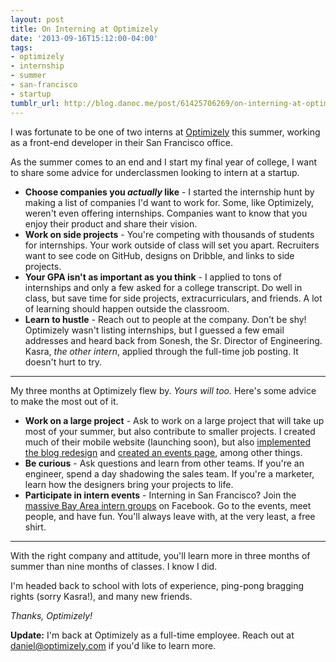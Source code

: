 ```yaml
---
layout: post
title: On Interning at Optimizely
date: '2013-09-16T15:12:00-04:00'
tags:
- optimizely
- internship
- summer
- san-francisco
- startup
tumblr_url: http://blog.danoc.me/post/61425706269/on-interning-at-optimizely
---
```


I was fortunate to be one of two interns at [Optimizely](https://www.optimizely.com/) this summer, working as a front-end developer in their San Francisco office.

As the summer comes to an end and I start my final year of college, I want to share some advice for underclassmen looking to intern at a startup.

  * **Choose companies you _actually_ like** \- I started the internship hunt by making a list of companies I'd want to work for. Some, like Optimizely, weren't even offering internships. Companies want to know that you enjoy their product and share their vision.
  * **Work on side projects** \- You're competing with thousands of students for internships. Your work outside of class will set you apart. Recruiters want to see code on GitHub, designs on Dribble, and links to side projects.
  * **Your GPA isn't as important as you think** \- I applied to tons of internships and only a few asked for a college transcript. Do well in class, but save time for side projects, extracurriculars, and friends. A lot of learning should happen outside the classroom.
  * **Learn to hustle** \- Reach out to people at the company. Don't be shy! Optimizely wasn't listing internships, but I guessed a few email addresses and heard back from Sonesh, the Sr. Director of Engineering. Kasra, _the other intern_, applied through the full-time job posting. It doesn't hurt to try.

* * *

My three months at Optimizely flew by. _Yours will too._ Here's some advice to make the most out of it.

  * **Work on a large project** \- Ask to work on a large project that will take up most of your summer, but also contribute to smaller projects. I created much of their mobile website (launching soon), but also [implemented the blog redesign](http://blog.optimizely.com/) and [created an events page](https://www.optimizely.com/events), among other things.
  * **Be curious** \- Ask questions and learn from other teams. If you're an engineer, spend a day shadowing the sales team. If you're a marketer, learn how the designers bring your projects to life.
  * **Participate in intern events** \- Interning in San Francisco? Join the [massive Bay Area intern groups](https://www.facebook.com/groups/210814239033807/) on Facebook. Go to the events, meet people, and have fun. You'll always leave with, at the very least, a free shirt.

* * *

With the right company and attitude, you'll learn more in three months of summer than nine months of classes. I know I did.

I'm headed back to school with lots of experience, ping-pong bragging rights (sorry Kasra!), and many new friends.

_Thanks, Optimizely!_

**Update:** I'm back at Optimizely as a full-time employee. Reach out at [daniel@optimizely.com](mailto:daniel@optimizely.com) if you'd like to learn more.
